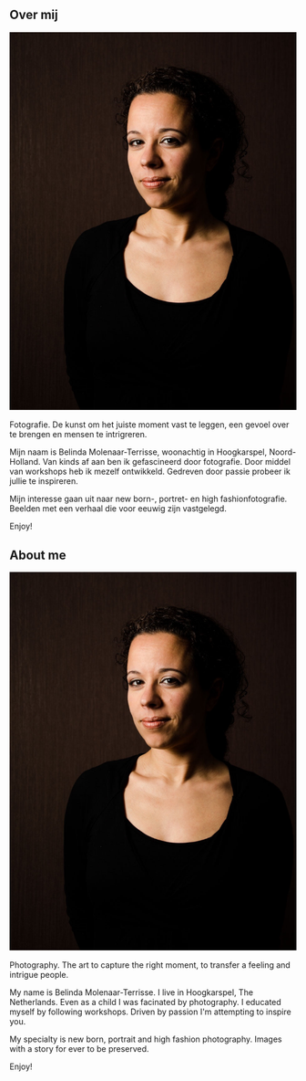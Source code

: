 <div lang="nl" markdown="1">

## Over mij

<img src="portfolio/belin.jpg" class="me" alt="Dit ben ik"/>

Fotografie. De kunst om het juiste moment vast te leggen, een gevoel over te brengen en mensen te intrigreren.

Mijn naam is Belinda Molenaar-Terrisse, woonachtig in Hoogkarspel, Noord-Holland.
Van kinds af aan ben ik gefascineerd door fotografie. Door middel van workshops heb ik mezelf ontwikkeld.
Gedreven door passie probeer ik jullie te inspireren.

Mijn interesse gaan uit naar new born-, portret- en high fashionfotografie.<br/>
Beelden met een verhaal die voor eeuwig zijn vastgelegd.

Enjoy!

</div>

<div lang="en" markdown="1">

## About me

<img src="portfolio/belin.jpg" class="me" alt="This is me"/>

Photography. The art to capture the right moment, to transfer a feeling and intrigue people.

My name is Belinda Molenaar-Terrisse. I live in Hoogkarspel, The Netherlands. Even as a child I was facinated by photography. I educated myself by following workshops. Driven by passion I'm attempting to inspire you.

My specialty is new born, portrait and high fashion photography. Images with a story for ever to be preserved.

Enjoy!

</div>

<div class="clearfix"></div>

